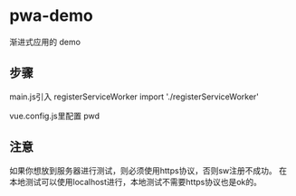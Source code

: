 # pwa-demo
渐进式应用的 demo

## 步骤
main.js引入 registerServiceWorker
import './registerServiceWorker'


vue.config.js里配置 pwd

## 注意
如果你想放到服务器进行测试，则必须使用https协议，否则sw注册不成功。
在本地测试可以使用localhost进行，本地测试不需要https协议也是ok的。

